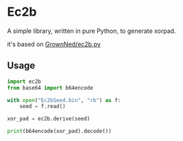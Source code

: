 # Ec2b
A simple library, written in pure Python, to generate xorpad.

it's based on [GrownNed/ec2b.py](https://github.com/GrownNed/ec2b.py)

## Usage
```py
import ec2b
from base64 import b64encode

with open("Ec2bSeed.bin", "rb") as f:
    seed = f.read()

xor_pad = ec2b.derive(seed)

print(b64encode(xor_pad).decode())
```
